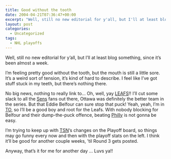 ```yaml
---
title: Good without the tooth
date: 2004-04-21T07:36:47+00:00
excerpt: "Well, still no new editorial for y'all, but I'll at least blog something, since it's been almost a week.I'm feeling"
layout: post
categories:
  - Uncategorized
tags:
  - NHL playoffs
---
```

Well, still no new editorial for y&#8217;all, but I&#8217;ll at least blog something, since it&#8217;s been almost a week.

I&#8217;m feeling pretty good without the tooth, but the mouth is still a little sore. It&#8217;s a weird sort of tension, it&#8217;s kind of hard to describe. I feel like I&#8217;ve got stuff stuck in my teeth, but there&#8217;s nothing there.

No big news, nothing to really link to&#8230; Oh, well, yay <a href="http://mapleleafs.nhl.com/" target="_blank">LEAFS</a>!! I&#8217;ll cut some slack to all the <a href="http://www.ottawasenators.com/" target="_blank">Sens</a> fans out there, Ottawa was definitely the better team in the series. But that Eddie Belfour can sure stop that puck! Yeah, yeah, I&#8217;m in <a href="http://www.toronto.com" target="_blank">TO</a>, so I&#8217;ll be a good boy and root for the Leafs. With nobody blocking for Belfour and their dump-the-puck offence, beating <a href="http://www.philadelphiaflyers.com/" target="_blank">Philly</a> is not gonna be easy.

I&#8217;m trying to keep up with <a href="http://www.tsn.ca/" target="_blank">TSN</a>&#8216;s changes on the Playoff board, so things may go funny every now and then with the playoff stats on the left. I think it&#8217;ll be good for another couple weeks, &#8217;til Round 3 gets posted.

Anyway, that&#8217;s it for me for another day &#8230; Luvs ya!!